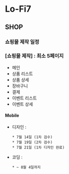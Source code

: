 # Lo-Fi7

## SHOP

### 쇼핑몰 제작 일정

### [쇼핑몰 제작] : 최소 5페이지

- 메인
- 상품 리스트
- 상품 상세
- 장바구니
- 결제
- 이벤트 리스트
- 이벤트 상세

#### Mobile

- 디자인 :

      * 7월 14일 (1차 검수)
      * 7월 19일 (2차 검수)
      * 7월 21일 (1차 디자인 완료)

- 코딩 :

      * ~ 8월 4일까지
